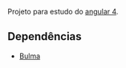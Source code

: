 Projeto para estudo do [angular 4](https://angular.io/).

## Dependências
* [Bulma](http://bulma.io/)
